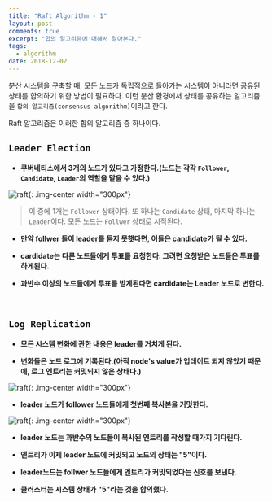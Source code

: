```yaml
---
title: "Raft Algorithm - 1"
layout: post
comments: true
excerpt: "합의 알고리즘에 대해서 알아본다."
tags:
  - algorithm
date: 2018-12-02
---
```


분산 시스템을 구축할 때, 모든 노드가 독립적으로 돌아가는 시스템이 아니라면 공유된 상태를 합의하기 위한 방법이 필요하다. 이런 분산 환경에서 상태를 공유하는 알고리즘을 `합의 알고리즘(consensus algorithm)`이라고 한다.

Raft 알고리즘은 이러한 합의 알고리즘 중 하나이다.

## `Leader Election`

- **쿠버네티스에서 3개의 노드가 있다고 가정한다.(노드는 각각 `Follower`, `Candidate`, `Leader`의 역할을 맡을 수 있다.)** 

![raft]({{site.url}}/assets/img/raft1.png){: .img-center width="300px"}

> 이 중에 1개는 `Follower` 상태이다. 또 하나는 `Candidate` 상태, 마지막 하나는 `Leader`이다. 모든 노드는 `Follwer` 상태로 시작된다.

- **만약 follwer 들이 leader를 듣지 못햇다면, 이들은 candidate가 될 수 있다.**

- **cardidate는 다른 노드들에게 투표를 요청한다. 그려면 요청받은 노드들은 투표를 하게된다.**

- **과반수 이상의 노드들에게 투표를 받게된다면 cardidate는 Leader 노드로 변한다.**


<br>

## `Log Replication`

- **모든 시스템 변화에 관한 내용은 leader를 거치게 된다.**

- **변화들은 노드 로그에 기록된다.(아직 node's value가 업데이트 되지 않았기 때문에, 로그 엔트리는 커밋되지 않은 상태다.)**

![raft]({{site.url}}/assets/img/raft2.png){: .img-center width="300px"}

- **leader 노드가 follower 노드들에게 첫번째 복사본을 커밋한다.**

![raft]({{site.url}}/assets/img/raft3.png){: .img-center width="300px"}

- **leader 노드는 과반수의 노드들이 복사된 엔트리를 작성할 때가지 기다린다.**

- **엔트리가 이제 leader 노드에 커밋되고 노드의 상태는 "5"이다.**

- **leader노드는 follwer 노드들에게 엔트리가 커밋되었다는 신호를 보낸다.**

- **클러스터는 시스템 상태가 "5"라는 것을 합의했다.**